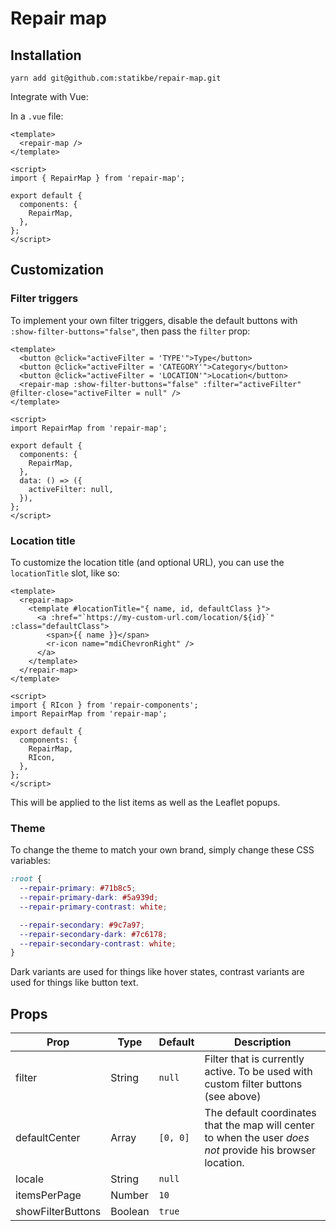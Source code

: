 # Repair map

## Installation

```
yarn add git@github.com:statikbe/repair-map.git
```

Integrate with Vue:

In a `.vue` file:

```vue
<template>
  <repair-map />
</template>

<script>
import { RepairMap } from 'repair-map';

export default {
  components: {
    RepairMap,
  },
};
</script>
```

## Customization

### Filter triggers

To implement your own filter triggers, disable the default buttons with `:show-filter-buttons="false"`, then pass the `filter` prop:

```vue
<template>
  <button @click="activeFilter = 'TYPE'">Type</button>
  <button @click="activeFilter = 'CATEGORY'">Category</button>
  <button @click="activeFilter = 'LOCATION'">Location</button>
  <repair-map :show-filter-buttons="false" :filter="activeFilter" @filter-close="activeFilter = null" />
</template>

<script>
import RepairMap from 'repair-map';

export default {
  components: {
    RepairMap,
  },
  data: () => ({
    activeFilter: null,
  }),
};
</script>
```

### Location title

To customize the location title (and optional URL), you can use the `locationTitle` slot, like so:

```vue
<template>
  <repair-map>
    <template #locationTitle="{ name, id, defaultClass }">
      <a :href="`https://my-custom-url.com/location/${id}`" :class="defaultClass">
        <span>{{ name }}</span>
        <r-icon name="mdiChevronRight" />
      </a>
    </template>
  </repair-map>
</template>

<script>
import { RIcon } from 'repair-components';
import RepairMap from 'repair-map';

export default {
  components: {
    RepairMap,
    RIcon,
  },
};
</script>
```

This will be applied to the list items as well as the Leaflet popups.

### Theme

To change the theme to match your own brand, simply change these CSS variables:

```css
:root {
  --repair-primary: #71b8c5;
  --repair-primary-dark: #5a939d;
  --repair-primary-contrast: white;

  --repair-secondary: #9c7a97;
  --repair-secondary-dark: #7c6178;
  --repair-secondary-contrast: white;
}
```

Dark variants are used for things like hover states, contrast variants are used for things like button text.

## Props

| Prop              | Type    | Default  | Description                                                                                                |
| ----------------- | ------- | -------- | ---------------------------------------------------------------------------------------------------------- |
| filter            | String  | `null`   | Filter that is currently active. To be used with custom filter buttons (see above)                         |
| defaultCenter     | Array   | `[0, 0]` | The default coordinates that the map will center to when the user _does not_ provide his browser location. |
| locale            | String  | `null`   |                                                                                                            |
| itemsPerPage      | Number  | `10`     |                                                                                                            |
| showFilterButtons | Boolean | `true`   |                                                                                                            |
